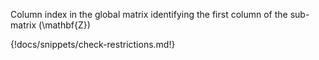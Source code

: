 Column index in the global matrix identifying the first column of the sub-matrix \(\mathbf{Z}\)

{!docs/snippets/check-restrictions.md!}


